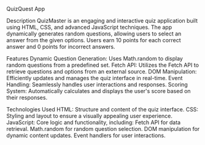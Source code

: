 QuizQuest App

Description
QuizMaster is an engaging and interactive quiz application built using HTML, CSS, and advanced JavaScript techniques. The app dynamically generates random questions, allowing users to select an answer from the given options. Users earn 10 points for each correct answer and 0 points for incorrect answers.

Features
Dynamic Question Generation: Uses Math.random to display random questions from a predefined set.
Fetch API: Utilizes the Fetch API to retrieve questions and options from an external source.
DOM Manipulation: Efficiently updates and manages the quiz interface in real-time.
Event Handling: Seamlessly handles user interactions and responses.
Scoring System: Automatically calculates and displays the user's score based on their responses.

Technologies Used
HTML: Structure and content of the quiz interface.
CSS: Styling and layout to ensure a visually appealing user experience.
JavaScript: Core logic and functionality, including:
Fetch API for data retrieval.
Math.random for random question selection.
DOM manipulation for dynamic content updates.
Event handlers for user interactions.
